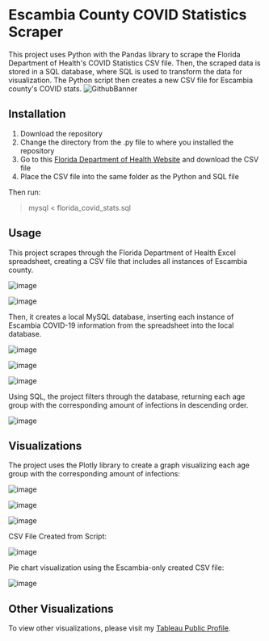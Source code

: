 # Escambia County COVID Statistics Scraper

This project uses Python with the Pandas library to scrape the Florida Department of Health's COVID Statistics CSV file. Then, the scraped data is stored in a SQL database, where SQL is used to transform the data for visualization. The Python script then creates a new CSV file for Escambia county's COVID stats. 
![GithubBanner](https://user-images.githubusercontent.com/53328559/113231446-1c9ca900-9250-11eb-9b10-9fe75ef84a23.png)



## Installation
1. Download the repository
2. Change the directory from the .py file to where you installed the repository
3. Go to this [Florida Department of Health Website](http://open-fdoh.hub.arcgis.com/datasets/florida-covid19-case-line-data-3/data) and download the CSV file
4. Place the CSV file into the same folder as the Python and SQL file


Then run: 
> mysql < florida_covid_stats.sql

## Usage

This project scrapes through the Florida Department of Health Excel spreadsheet, creating a CSV file that includes all instances of Escambia county.

![image](https://user-images.githubusercontent.com/53328559/111859728-2fce8100-8900-11eb-8307-323ff6ceac6f.png)

![image](https://user-images.githubusercontent.com/53328559/111859738-3bba4300-8900-11eb-835a-27664e3c52c3.png)


Then, it creates a local MySQL database, inserting each instance of Escambia COVID-19 information from the spreadsheet into the local database.

![image](https://user-images.githubusercontent.com/53328559/111859779-8a67dd00-8900-11eb-9e27-9755576a2270.png)


![image](https://user-images.githubusercontent.com/53328559/111854536-e9b3f600-88dc-11eb-8faf-b0101ca123b8.png)

![image](https://user-images.githubusercontent.com/53328559/111855623-313d8080-88e3-11eb-8041-cf9e9f1e945b.png)


Using SQL, the project filters through the database, returning each age group with the corresponding amount of infections in descending order.

![image](https://user-images.githubusercontent.com/53328559/111854740-1583ab80-88de-11eb-8f15-eac94c1e0fad.png)

## Visualizations

The project uses the Plotly library to create a graph visualizing each age group with the corresponding amount of infections: 

![image](https://user-images.githubusercontent.com/53328559/111859800-b08d7d00-8900-11eb-8fac-68d31a7e7adb.png)


![image](https://user-images.githubusercontent.com/53328559/111854823-8f1b9980-88de-11eb-98fe-b4201223e01e.png)



![image](https://user-images.githubusercontent.com/53328559/111855695-998c6200-88e3-11eb-8a79-134fbf09d161.png)


CSV File Created from Script:

![image](https://user-images.githubusercontent.com/53328559/111968530-7b2a9000-8ab6-11eb-9561-8d3ec3d67e6c.png)

Pie chart visualization using the Escambia-only created CSV file:

![image](https://user-images.githubusercontent.com/53328559/111855686-8bd6dc80-88e3-11eb-87b0-96aff525e0c9.png)

## Other Visualizations

To view other visualizations, please visit my [Tableau Public Profile](https://public.tableau.com/profile/david6095#!/).
